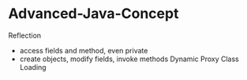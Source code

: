 # Advanced-Java-Concept
Reflection
- access fields and method, even private
- create objects, modify fields, invoke methods
Dynamic Proxy
Class Loading
